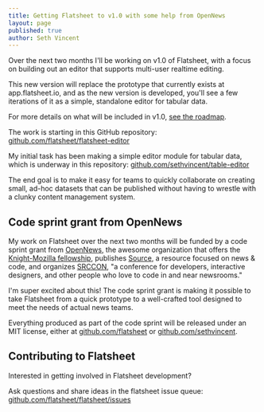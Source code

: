 ```yaml
---
title: Getting Flatsheet to v1.0 with some help from OpenNews
layout: page
published: true
author: Seth Vincent
---
```


Over the next two months I'll be working on v1.0 of Flatsheet, with a focus on building out an editor that supports multi-user realtime editing.

This new version will replace the prototype that currently exists at app.flatsheet.io, and as the new version is developed, you'll see a few iterations of it as a simple, standalone editor for tabular data.

For more details on what will be included in v1.0, [see the roadmap](/roadmap).

The work is starting in this GitHub repository: [github.com/flatsheet/flatsheet-editor](https://github.com/flatsheet/flatsheet-editor)

My initial task has been making a simple editor module for tabular data, which is underway in this repository: [github.com/sethvincent/table-editor](https://github.com/sethvincent/table-editor)

The end goal is to make it easy for teams to quickly collaborate on creating small, ad-hoc datasets that can be published without having to wrestle with a clunky content management system.

## Code sprint grant from OpenNews
My work on Flatsheet over the next two months will be funded by a code sprint grant from [OpenNews](http://opennews.org/), the awesome organization that offers the [Knight-Mozilla fellowship](http://opennews.org/fellowships/), publishes [Source](https://source.opennews.org), a resource focused on news & code, and organizes [SRCCON](http://srccon.org/), "a conference for developers, interactive designers, and other people who love to code in and near newsrooms."

I'm super excited about this! The code sprint grant is making it possible to take Flatsheet from a quick prototype to a well-crafted tool designed to meet the needs of actual news teams.

Everything produced as part of the code sprint will be released under an MIT license, either at [github.com/flatsheet](http://github.com/flatsheet) or [github.com/sethvincent](http://github.com/sethvincent).

## Contributing to Flatsheet
Interested in getting involved in Flatsheet development?

Ask questions and share ideas in the flatsheet issue queue: [github.com/flatsheet/flatsheet/issues](https://github.com/flatsheet/flatsheet/issues)
